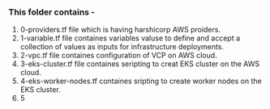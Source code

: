 ### This folder contains - 
1. 0-providers.tf file which is having harshicorp AWS proiders.
2. 1-variable.tf file containes variables valuse to define and accept a collection of values as inputs for infrastructure deployments.
3. 2-vpc.tf file containes configuration of VCP on AWS cloud.
4. 3-eks-cluster.tf file containes seripting to creat EKS cluster on the AWS cloud.
5. 4-eks-worker-nodes.tf containes sripting to create worker nodes on the EKS cluster.
6. 5

